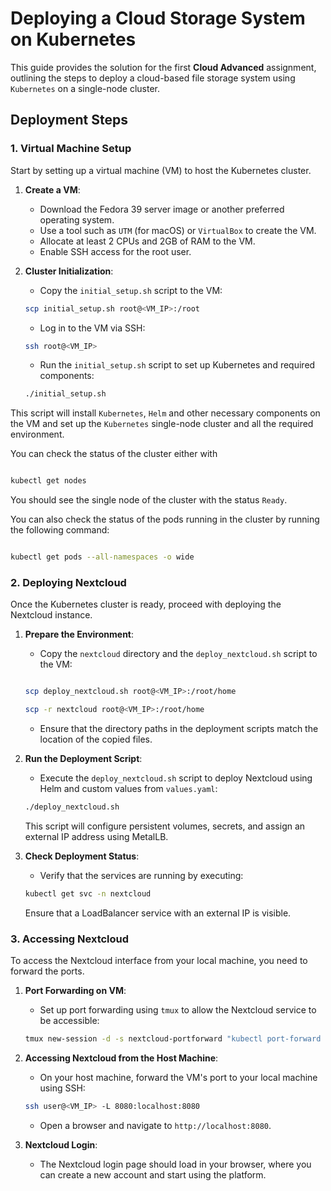 # **Deploying a Cloud Storage System on Kubernetes**

This guide provides the solution for the first **Cloud Advanced** assignment, outlining the steps to deploy a cloud-based file storage system using `Kubernetes` on a single-node cluster.

## **Deployment Steps**

### **1. Virtual Machine Setup**

Start by setting up a virtual machine (VM) to host the Kubernetes cluster.

1. **Create a VM**:
   - Download the Fedora 39 server image or another preferred operating system.
   - Use a tool such as `UTM` (for macOS) or `VirtualBox` to create the VM.
   - Allocate at least 2 CPUs and 2GB of RAM to the VM.
   - Enable SSH access for the root user.

2. **Cluster Initialization**:
   - Copy the `initial_setup.sh` script to the VM:

   ```bash
   scp initial_setup.sh root@<VM_IP>:/root
   ```

   - Log in to the VM via SSH:

   ```bash
   ssh root@<VM_IP>
   ```

   - Run the `initial_setup.sh` script to set up Kubernetes and required components:

   ```bash
   ./initial_setup.sh
   ```

This script will install `Kubernetes`, `Helm` and other necessary components on the VM and set up the `Kubernetes` single-node cluster and all the required environment.

You can check the status of the cluster either with

``` bash

kubectl get nodes

```

You should see the single node of the cluster with the status `Ready`.

You can also check the status of the pods running in the cluster by running the following command:

``` bash

kubectl get pods --all-namespaces -o wide

```

### **2. Deploying Nextcloud**

Once the Kubernetes cluster is ready, proceed with deploying the Nextcloud instance.

1. **Prepare the Environment**:
   - Copy the `nextcloud` directory  and the `deploy_nextcloud.sh` script to the VM:

   ```bash

   scp deploy_nextcloud.sh root@<VM_IP>:/root/home

   scp -r nextcloud root@<VM_IP>:/root/home
   ```

   - Ensure that the directory paths in the deployment scripts match the location of the copied files.

2. **Run the Deployment Script**:
   - Execute the `deploy_nextcloud.sh` script to deploy Nextcloud using Helm and custom values from `values.yaml`:

   ```bash
   ./deploy_nextcloud.sh
   ```

   This script will configure persistent volumes, secrets, and assign an external IP address using MetalLB.

3. **Check Deployment Status**:
   - Verify that the services are running by executing:

   ```bash
   kubectl get svc -n nextcloud
   ```

   Ensure that a LoadBalancer service with an external IP is visible.

### **3. Accessing Nextcloud**

To access the Nextcloud interface from your local machine, you need to forward the ports.

1. **Port Forwarding on VM**:
   - Set up port forwarding using `tmux` to allow the Nextcloud service to be accessible:

   ```bash
   tmux new-session -d -s nextcloud-portforward "kubectl port-forward service/nextcloud-advanced 8080:8080 --address 0.0.0.0 -n nextcloud"
   ```

2. **Accessing Nextcloud from the Host Machine**:
   - On your host machine, forward the VM's port to your local machine using SSH:

   ```bash
   ssh user@<VM_IP> -L 8080:localhost:8080
   ```

   - Open a browser and navigate to `http://localhost:8080`.

3. **Nextcloud Login**:
   - The Nextcloud login page should load in your browser, where you can create a new account and start using the platform.
